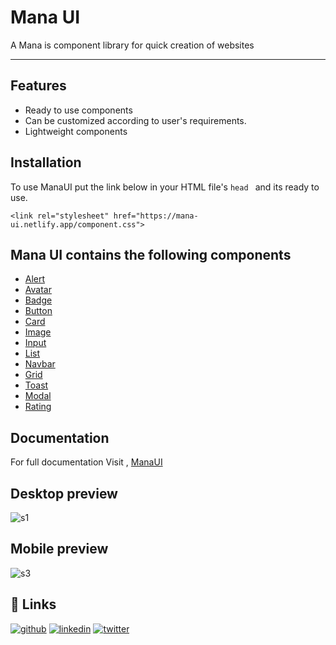 # Mana UI
A Mana is component library for quick creation of websites

---

## Features

- Ready to use components
- Can be customized according to user's requirements.
- Lightweight components



## Installation
To use ManaUI put the link below in your HTML file's  ```head ``` 
and its ready to use.
```
<link rel="stylesheet" href="https://mana-ui.netlify.app/component.css">
```

## Mana UI contains the following components

- [Alert](https://mana-ui.netlify.app/documentation/alert-page)
- [Avatar](https://mana-ui.netlify.app/documentation/avatar-page)
- [Badge](https://mana-ui.netlify.app/documentation/badge-page)
- [Button](https://mana-ui.netlify.app/documentation/button-page)
- [Card](https://mana-ui.netlify.app/documentation/card-page)
- [Image](https://mana-ui.netlify.app/documentation/image-page)
- [Input](https://mana-ui.netlify.app/documentation/input-page)
- [List](https://mana-ui.netlify.app/documentation/list-page)
- [Navbar](https://mana-ui.netlify.app/documentation/navbar-page)
- [Grid](https://mana-ui.netlify.app/documentation/grid-page)
- [Toast](https://mana-ui.netlify.app/documentation/toast-page)
- [Modal](https://mana-ui.netlify.app/documentation/modal-page)
- [Rating](https://mana-ui.netlify.app/documentation/rating-page)

                
## Documentation

For full documentation Visit , [ManaUI](https://mana-ui.netlify.app/index.html)


## Desktop preview
![s1](./Screenshot/manaui1.gif)
## Mobile preview
![s3](./Screenshot/manaui3.gif)

## 🔗 Links
[![github](https://img.shields.io/badge/Github-Check%20out!-lightgrey)](https://github.com/gadgetfather) [![linkedin](https://img.shields.io/badge/linkedin-0A66C2?style=for-the-badge&logo=linkedin&logoColor=white)](https://www.linkedin.com/in/gadgetfather/) [![twitter](https://img.shields.io/badge/twitter-1DA1F2?style=for-the-badge&logo=twitter&logoColor=white)](https://twitter.com/Gadgetfather)





